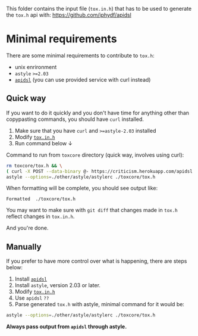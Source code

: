This folder contains the input file (``tox.in.h``) that has to be used to generate the ``tox.h`` api with: https://github.com/iphydf/apidsl

# Minimal requirements

There are some minimal requirements to contribute to ``tox.h``:
* unix enrironment
* ``astyle`` ``>=2.03``
* [``apidsl``](https://github.com/iphydf/apidsl) (you can use provided service with curl instead)

## Quick way

If you want to do it quickly and you don't have time for anything other than copypasting commands, you should have ``curl`` installed.


1. Make sure that you have ``curl`` and ``>=astyle-2.03`` installed
2. Modify [``tox.in.h``](/other/apidsl/tox.in.h)
3. Run command below ↓

Command to run from ``toxcore`` directory (quick way, involves using curl):
```bash
rm toxcore/tox.h && \
( curl -X POST --data-binary @- https://criticism.herokuapp.com/apidsl < ./other/apidsl/tox.in.h > ./toxcore/tox.h ) && \
astyle --options=./other/astyle/astylerc ./toxcore/tox.h
```

When formatting will be complete, you should see output like:
```
Formatted  ./toxcore/tox.h
```

You may want to make sure with ``git diff`` that changes made in ``tox.h`` reflect changes in ``tox.in.h``.

And you're done.


## Manually

If you prefer to have more control over what is happening, there are steps below:

1. Install [``apidsl``](https://github.com/iphydf/apidsl)
2. Install ``astyle``, version 2.03 or later.
3. Modify [``tox.in.h``](/other/apidsl/tox.in.h)
4. Use ``apidsl`` ``??``
5. Parse generated ``tox.h`` with astyle, minimal command for it would be:
```bash
astyle --options=./other/astyle/astylerc ./toxcore/tox.h
```

**Always pass output from ``apidsl`` through astyle.**